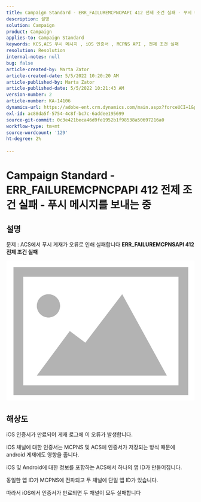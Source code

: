 ```yaml
---
title: Campaign Standard - ERR_FAILUREMCPNCPAPI 412 전제 조건 실패 - 푸시 메시지를 보내는 중
description: 설명
solution: Campaign
product: Campaign
applies-to: Campaign Standard
keywords: KCS,ACS 푸시 메시지 , iOS 인증서 , MCPNS API , 전제 조건 실패
resolution: Resolution
internal-notes: null
bug: false
article-created-by: Marta Zator
article-created-date: 5/5/2022 10:20:20 AM
article-published-by: Marta Zator
article-published-date: 5/5/2022 10:21:43 AM
version-number: 2
article-number: KA-14106
dynamics-url: https://adobe-ent.crm.dynamics.com/main.aspx?forceUCI=1&pagetype=entityrecord&etn=knowledgearticle&id=1f2a0af4-5ccc-ec11-a7b5-6045bd00dbbc
exl-id: ac88da5f-5754-4c8f-bc7c-6addee195699
source-git-commit: 0c3e421beca46d9fe1952b1f98538a50697216a0
workflow-type: tm+mt
source-wordcount: '129'
ht-degree: 2%

---
```


# Campaign Standard - ERR_FAILUREMCPNCPAPI 412 전제 조건 실패 - 푸시 메시지를 보내는 중

## 설명


문제 : ACS에서 푸시 게재가 오류로 인해 실패합니다 <b>ERR_FAILUREMCPNSAPI 412 전제 조건 실패 </b>

![](assets/___2d51c51d-5dcc-ec11-a7b5-6045bd00dbbc___.png)




## 해상도


iOS 인증서가 만료되어 게재 로그에 이 오류가 발생합니다.

iOS 채널에 대한 인증서는 MCPNS 및 ACS에 인증서가 저장되는 방식 때문에 android 게재에도 영향을 줍니다.

iOS 및 Android에 대한 정보를 포함하는 ACS에서 하나의 앱 ID가 만들어집니다.

동일한 앱 ID가 MCPNS에 전파되고 두 채널에 단일 앱 ID가 있습니다.

따라서 iOS에서 인증서가 만료되면 두 채널이 모두 실패합니다

